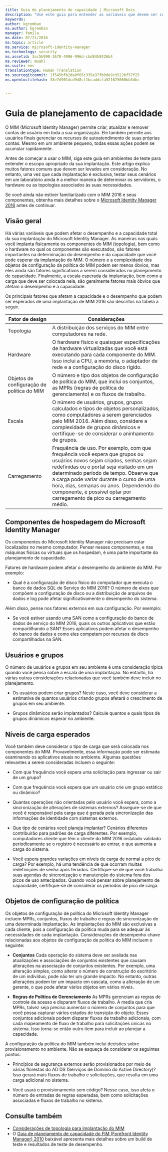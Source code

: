 ```yaml
---
title: Guia de planejamento de capacidade | Microsoft Docs
description: "Use este guia para entender as variáveis que devem ser consideradas antes de implantar o MIM 2016, incluindo níveis de carga e decisões de política."
keywords: 
author: kgremban
ms.author: kgremban
manager: femila
ms.date: 07/21/2016
ms.topic: article
ms.service: microsoft-identity-manager
ms.technology: security
ms.assetid: 3ac5b990-1678-4996-996d-cbd84b8426b4
ms.reviewer: mwahl
ms.suite: ems
translationtype: Human Translation
ms.sourcegitcommit: 1f545bfb2da0f65c335e37fb9de9c9522bf57f25
ms.openlocfilehash: 33e7d901dcd9d8cf1bcaddcfa521625060bb3dbc


---
```


# <a name="capacity-planning-guide"></a>Guia de planejamento de capacidade

O MIM (Microsoft Identity Manager) permite criar, atualizar e remover contas de usuário em toda a sua organização. Ele também permite aos usuários finais gerenciar os recursos de autoatendimento de suas próprias contas. Mesmo em um ambiente pequeno, todas essas ações podem se acumular rapidamente.

Antes de começar a usar o MIM, siga este guia em ambientes de teste para entender o escopo apropriado da sua implantação. Este artigo explica muitos fatores comuns que devem ser levados em consideração. No entanto, uma vez que cada implantação é exclusiva, testar seus cenários em um laboratório ainda é a melhor maneira de determinar os servidores, o hardware ou as topologias associados às suas necessidades.

Se você ainda não estiver familiarizado com o MIM 2016 e seus componentes, obtenha mais detalhes sobre o [Microsoft Identity Manager 2016](/microsoft-identity-manager/understand-explore/microsoft-identity-manager-2016) antes de continuar.

## <a name="overview"></a>Visão geral
Há várias variáveis que podem afetar o desempenho e a capacidade total da sua implantação do Microsoft Identity Manager. As maneiras nas quais você implanta fisicamente os componentes do MIM (topologia), bem como o hardware no qual os componentes são executados, são fatores importantes na determinação do desempenho e da capacidade que você pode esperar da implantação do MIM. O número e a complexidade dos objetos de configuração da política do MIM podem ser menos óbvios, mas eles ainda são fatores significativos a serem considerados no planejamento de capacidade. Finalmente, a escala esperada da implantação, bem como a carga que deve ser colocada nela, são geralmente fatores mais óbvios que afetam o desempenho e a capacidade.

Os principais fatores que afetam a capacidade e o desempenho que podem ser esperados de uma implantação de MIM 2016 são descritos na tabela a seguir.

| Fator de design | Considerações |
| ------------- | -------------- |
| Topologia | A distribuição dos serviços do MIM entre computadores na rede. |
| Hardware | O hardware físico e quaisquer especificações de hardware virtualizadas que você está executando para cada componente do MIM. Isso inclui a CPU, a memória, o adaptador de rede e a configuração do disco rígido. |
| Objetos de configuração de política do MIM | O número e tipo dos objetos de configuração de política do MIM, que inclui os conjuntos, as MPRs (regras de política de gerenciamento) e os fluxos de trabalho. |
| Escala | O número de usuários, grupos, grupos calculados e tipos de objetos personalizados, como computadores a serem gerenciados pelo MIM 2016. Além disso, considere a complexidade de grupos dinâmicos e certifique-se de considerar o aninhamento de grupos. |
| Carregamento | Frequência de uso. Por exemplo, com que frequência você espera que grupos ou usuários novos sejam criados, senhas sejam redefinidas ou o portal seja visitado em um determinado período de tempo. Observe que a carga pode variar durante o curso de uma hora, dias, semanas ou anos. Dependendo do componente, é possível optar por carregamento de pico ou carregamento médio. |


## <a name="hosting-microsoft-identity-manager-components"></a>Componentes de hospedagem do Microsoft Identity Manager

Os componentes do Microsoft Identity Manager não precisam estar localizados no mesmo computador. Pensar nesses componentes, e nas máquinas físicas ou virtuais que os hospedam, é uma parte importante do planejamento de capacidade.

Fatores de hardware podem afetar o desempenho do ambiente do MIM. Por exemplo:
- Qual é a configuração de disco físico do computador que executa o banco de dados SQL de Serviço do MIM 2016? O número de eixos que compõem a configuração de disco ou a distribuição de arquivos de dados e log pode afetar significativamente o desempenho do sistema.

Além disso, pense nos fatores externos em sua configuração. Por exemplo:
- Se você estiver usando uma SAN como a configuração do banco de dados de serviço do MIM 2016, quais os outros aplicativos que estão compartilhando a SAN? Esses aplicativos podem afetar o desempenho do banco de dados e como eles competem por recursos de disco compartilhados na SAN.


## <a name="users-and-groups"></a>Usuários e grupos
O número de usuários e grupos em seu ambiente é uma consideração típica quando você pensa sobre a escala de uma implantação. No entanto, há várias outras considerações relacionadas que você também deve incluir no planejamento.

- Os usuários podem criar grupos? Neste caso, você deve considerar a estimativa de quantos usuários criando grupos afetará o crescimento de grupos em seu ambiente.

- Grupos dinâmicos serão implantados? Calcule quantos e quais tipos de grupos dinâmicos esperar no ambiente.


## <a name="expected-load-levels"></a>Níveis de carga esperados
Você também deve considerar o tipo de carga que será colocada nos componentes do MIM. Provavelmente, essa informação pode ser estimada examinando os aplicativos atuais no ambiente. Algumas questões relevantes a serem consideradas incluem o seguinte:

- Com que frequência você espera uma solicitação para ingressar ou sair de um grupo?

- Com que frequência você espera que um usuário crie um grupo estático ou dinâmico?

- Quantas operações não orientadas pelo usuário você espera, como a sincronização de alterações de sistemas externos? Assegure-se de que você é responsável pela carga que é gerada pela sincronização das informações de identidade com sistemas externos.

- Que tipo de cenários você planeja implantar? Cenários diferentes contribuirão para padrões de carga diferentes. Por exemplo, computadores cliente que têm o cliente do MIM 2016 instalado validado periodicamente se o registro é necessário ao entrar, o que aumenta a carga do sistema.

- Você espera grandes variações em níveis de carga de normal a pico de carga? Por exemplo, há uma tendência de que ocorram muitas redefinições de senha após feriados. Certifique-se de que você trabalha suas agendas de sincronização e manutenção do sistema fora dos picos de uso antecipados. Quando você pensar sobre planejamento de capacidade, certifique-se de considerar os períodos de pico de carga.


## <a name="policy-configuration-objects"></a>Objetos de configuração de política

Os objetos de configuração de política do Microsoft Identity Manager incluem MPRs, conjuntos, fluxos de trabalho e regras de sincronização de uma determinada implantação. As implantações do MIM são exclusivas a cada cliente, pois a configuração da política muda para se adequar às necessidades de cada implantação. Considerações de desempenho chave relacionadas aos objetos de configuração de política do MIM incluem o seguinte:

- **Conjuntos** Cada operação do sistema deve ser avaliada nas atualizações e associações de conjuntos existentes que causam alterações na associação de conjuntos existentes. Por exemplo, uma alteração simples, como alterar o número de construção do escritório de um indivíduo, pode não ter um grande impacto. No entanto, outras alterações podem ter um impacto em cascata, como a alteração de um gerente, o que pode afetar vários objetos em vários níveis.

- **Regras de Política de Gerenciamento** As MPRs gerenciam as regras de controle de acesso e disparam fluxos de trabalho. À media que cria MPRs, talvez seja preciso aumentar o número de conjuntos para que você possa capturar vários estados de transição do objeto. Esses conjuntos adicionais podem disparar fluxos de trabalho adicionais, com cada mapeamento de fluxo de trabalho para solicitações únicas no sistema. Isso torna-se então outro item para incluir ao planejar a capacidade.

A configuração da política do MIM também inclui decisões sobre provisionamento no ambiente. Não se esqueça de considerar os seguintes pontos:

- Princípios de segurança externos serão provisionados por meio de várias florestas do AD DS (Serviços de Domínio do Active Directory)? Isso gerará mais fluxos de trabalho e solicitações, que resulta em uma carga adicional no sistema.

- Você usará o provisionamento sem código? Nesse caso, isso afeta o número de entradas de regras esperadas, bem como solicitações associadas e fluxos de trabalho no sistema.


## <a name="see-also"></a>Consulte também
- [Considerações de topologia para implantação do MIM](topology-considerations.md)
- O [Guia de planejamento de capacidade do FIM (Forefront Identity Manager) 2010](http://go.microsoft.com/fwlink/?LinkId=200180) baixável apresenta mais detalhes sobre um build de teste e resultados de teste de desempenho.



<!--HONumber=Nov16_HO2-->


